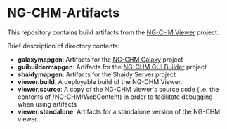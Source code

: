 # NG-CHM-Artifacts

This repository contains build artifacts from the [NG-CHM Viewer](https://github.com/MD-Anderson-Bioinformatics/NG-CHM) project.

Brief description of directory contents:

- **galaxymapgen**: Artifacts for the [NG-CHM Galaxy](https://github.com/MD-Anderson-Bioinformatics/NG-CHM_Galaxy) project
- **guibuildermapgen**: Artifacts for the [NG-CHM GUI Builder](https://github.com/MD-Anderson-Bioinformatics/NG-CHM_GUI_BUILDER) project
- **shaidymapgen**: Artifacts for the Shaidy Server project
- **viewer.build**: A deployable build of the NG-CHM Viewer.
- **viewer.source**: A copy of the NG-CHM viewer's source code (i.e. the contents of /NG-CHM/WebContent) in order to facilitate debugging when using artifacts
- **viewer.standalone**: Artifacts for a standalone version of the NG-CHM viewer.
